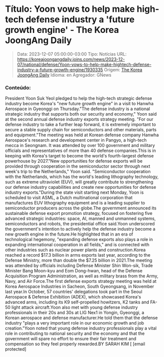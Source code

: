 # Título: Yoon vows to help make high-tech defense industry a 'future growth engine' - The Korea JoongAng Daily

>Data: 2023-12-07 05:00:00-03:00
>Tipo: Notícias
>URL: https://koreajoongangdaily.joins.com/news/2023-12-07/national/defense/Yoon-vows-to-help-make-hightech-defense-industry-a-future-growth-engine/1930335
>Origem: [The Korea JoongAng Daily](https://koreajoongangdaily.joins.com)
>Idioma: en
>Agregador: GNews

### Conteúdo:

President Yoon Suk Yeol pledged to help the high-tech strategic defense industry become Korea's "new future growth engine" in a visit to Hanwha Aerospace in Gyeonggi on Thursday."The defense industry is a national strategic industry that supports both our security and economy," Yoon said at the second annual defense industry exports strategy meeting. "For our defense industry to take a further leap forward, it is extremely important to secure a stable supply chain for semiconductors and other materials, parts and equipment."The meeting was held at Korean defense company Hanwha Aerospace's research and development center in Pangyo, a high-tech mecca in Seongnam. It was attended by over 100 government and military officials and representatives of more than 40 defense companies.This is in keeping with Korea's target to become the world's fourth-largest defense powerhouse by 2027."New opportunities for defense exports will be provided through cooperation in the semiconductor sector through next week's trip to the Netherlands," Yoon said. "Semiconductor cooperation with the Netherlands, which has the world's leading lithography technology, such as extreme ultraviolet (EUV), will greatly contribute to strengthening our defense industry capabilities and create new opportunities for defense industry exports."During the state visit starting next Monday, Yoon is scheduled to visit ASML, a Dutch multinational corporation that manufactures EUV lithography equipment and is a leading supplier to semiconductor producers across the globe.The government announced its sustainable defense export promotion strategy, focused on fostering five advanced strategic industries: space, AI, manned and unmanned systems, semiconductors and robots, the presidential office said.Yoon underscored the government's intention to actively help the defense industry become a new growth engine in the future.He highlighted that in an era of technological hegemony, "expanding defense exports also plays a role in expanding international cooperation in all fields," and is connected with other industries such as nuclear power plants and construction.Korea reached a record $17.3 billion in arms exports last year, according to the Defense Ministry, more than double the $7.25 billion in 2021.The meeting was attended by officials including Defense Minister Shin Won-sik, Trade Minister Bang Moon-kyu and Eom Dong-hwan, head of the Defense Acquisition Program Administration, as well as military brass from the Army, Navy, and Air Force.The first defense exports strategy meeting was held at Korea Aerospace Industries in Sacheon, South Gyeongsang, in November last year.In October, 57 countries' delegations took part in the Seoul Aerospace & Defense Exhibition (ADEX), which showcased Korea's advanced arms, including its K9 self-propelled howitzers, K2 tanks and FA-50 light attack aircraft.Yoon also met with young defense industry professionals in their 20s and 30s at LIG Nex1 in Yongin, Gyeonggi, a Korean aerospace and defense manufacturer.He told them that the defense industry "plays a very important role in our economic growth and job creation."Yoon noted that young defense industry professionals play a vital role in contributing to national security and the economy and that the government will spare no effort to ensure their fair treatment and compensation so they feel properly rewarded.BY SARAH KIM [ [email protected]
